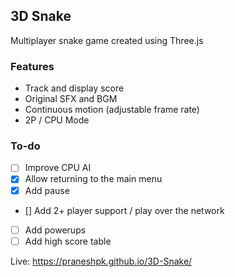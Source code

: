 ## 3D Snake
Multiplayer snake game created using Three.js

### Features
* Track and display score
* Original SFX and BGM
* Continuous motion (adjustable frame rate)
* 2P / CPU Mode

### To-do
- [ ] Improve CPU AI
- [x] Allow returning to the main menu
- [x] Add pause
- [] Add 2+ player support / play over the network
- [ ] Add powerups
- [ ] Add high score table

Live: https://praneshpk.github.io/3D-Snake/
